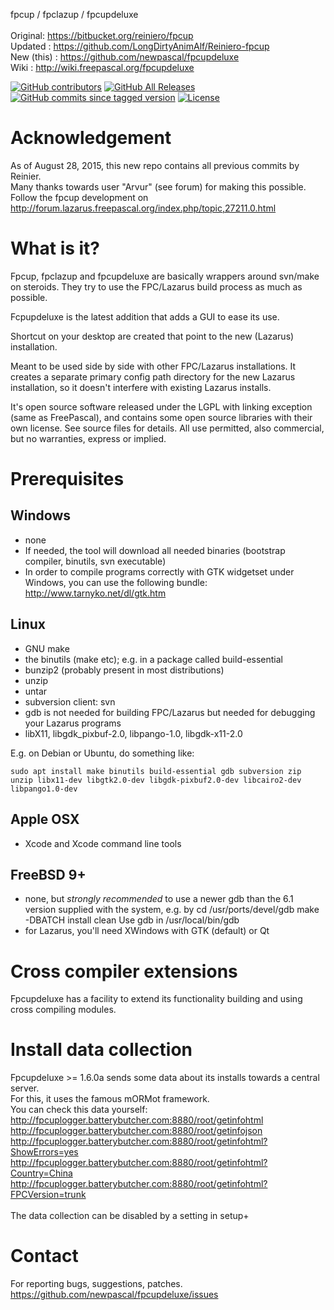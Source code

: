 fpcup / fpclazup / fpcupdeluxe<br/>
<br/>
Original: https://bitbucket.org/reiniero/fpcup<br/>
Updated : https://github.com/LongDirtyAnimAlf/Reiniero-fpcup<br/>
New (this) : https://github.com/newpascal/fpcupdeluxe<br/>
Wiki : http://wiki.freepascal.org/fpcupdeluxe<br/>

[![GitHub contributors](https://img.shields.io/github/contributors/LongDirtyAnimAlf/fpcupdeluxe)](https://github.com/LongDirtyAnimAlf/fpcupdeluxe/graphs/contributors)
[![GitHub All Releases](https://img.shields.io/github/downloads/LongDirtyAnimAlf/fpcupdeluxe/total)](https://github.com/LongDirtyAnimAlf/fpcupdeluxe/releases)
[![GitHub commits since tagged version](https://img.shields.io/github/commits-since/LongDirtyAnimAlf/fpcupdeluxe/1.8.0d)](https://github.com/LongDirtyAnimAlf/fpcupdeluxe/commits/master)
[![License](https://img.shields.io/badge/license-zlib%2Flibpng-blue.svg)](LICENSE)

Acknowledgement
===========
As of August 28, 2015, this new repo contains all previous commits by Reinier.<br/>
Many thanks towards user "Arvur" (see forum) for making this possible.<br/>
Follow the fpcup development on http://forum.lazarus.freepascal.org/index.php/topic,27211.0.html

What is it?
===========
Fpcup, fpclazup and fpcupdeluxe are basically wrappers around svn/make on steroids.
They try to use the FPC/Lazarus build process as much as possible.

Fcpupdeluxe is the latest addition that adds a GUI to ease its use.

Shortcut on your desktop are created that point to the new (Lazarus) installation.

Meant to be used side by side with other FPC/Lazarus installations. It creates a
separate primary config path directory for the new Lazarus installation, so it
doesn't interfere with existing Lazarus installs.

It's open source software released under the LGPL with linking exception
(same as FreePascal), and contains some open source libraries with their own license.
See source files for details.
All use permitted, also commercial, but no warranties, express or implied.

Prerequisites
=============

Windows
------------
  - none
  - If needed, the tool will download all needed binaries (bootstrap compiler, binutils, svn executable)
  - In order to compile programs correctly with GTK widgetset under Windows, you can use the following bundle:   http://www.tarnyko.net/dl/gtk.htm

Linux
------------
- GNU make
- the binutils (make etc); e.g. in a package called build-essential
- bunzip2 (probably present in most distributions)
- unzip
- untar
- subversion client: svn
- gdb is not needed for building FPC/Lazarus but needed for debugging
  your Lazarus programs
- libX11, libgdk_pixbuf-2.0, libpango-1.0, libgdk-x11-2.0

E.g. on Debian or Ubuntu, do something like:
```
sudo apt install make binutils build-essential gdb subversion zip unzip libx11-dev libgtk2.0-dev libgdk-pixbuf2.0-dev libcairo2-dev libpango1.0-dev
```

Apple OSX
------------
- Xcode and Xcode command line tools

FreeBSD 9+
------------
- none, but *strongly recommended* to use a newer gdb than the 6.1 version
supplied with the system, e.g. by
cd /usr/ports/devel/gdb
make -DBATCH install clean
Use gdb in /usr/local/bin/gdb
- for Lazarus, you'll need XWindows with GTK (default) or Qt


Cross compiler extensions
=========================
Fpcupdeluxe has a facility to extend its functionality building and using cross compiling modules.


Install data collection
=========================
Fpcupdeluxe >= 1.6.0a sends some data about its installs towards a central server.<br/>
For this, it uses the famous mORMot framework.<br/>
You can check this data yourself:<br/>
http://fpcuplogger.batterybutcher.com:8880/root/getinfohtml<br/>
http://fpcuplogger.batterybutcher.com:8880/root/getinfojson<br/>
http://fpcuplogger.batterybutcher.com:8880/root/getinfohtml?ShowErrors=yes<br/>
http://fpcuplogger.batterybutcher.com:8880/root/getinfohtml?Country=China<br/>
http://fpcuplogger.batterybutcher.com:8880/root/getinfohtml?FPCVersion=trunk<br/>
<br/>
The data collection can be disabled by a setting in setup+


Contact
=======
For reporting bugs, suggestions, patches.
https://github.com/newpascal/fpcupdeluxe/issues
